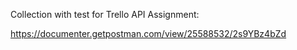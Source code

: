 Collection with test for Trello API Assignment:

https://documenter.getpostman.com/view/25588532/2s9YBz4bZd

